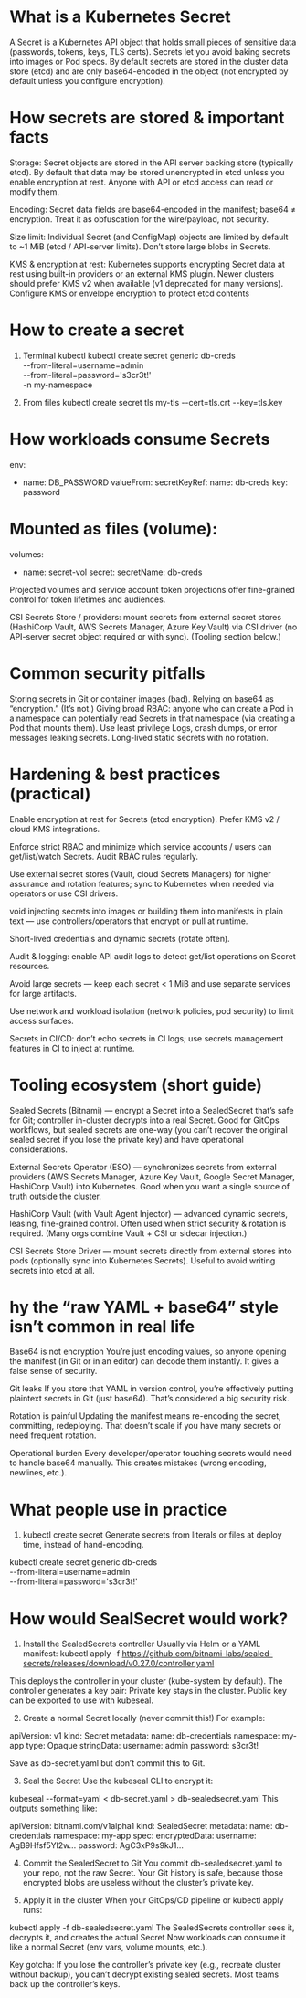 # What is a Kubernetes Secret

A Secret is a Kubernetes API object that holds small pieces of sensitive data (passwords, 
tokens, keys, TLS certs). 
Secrets let you avoid baking secrets into images or Pod specs. 
By default secrets are stored in the cluster data store (etcd) and are only base64-encoded in the object (not encrypted 
by default unless you configure encryption).


# How secrets are stored & important facts
Storage: Secret objects are stored in the API server backing store (typically etcd). By default that data may be stored unencrypted in etcd unless you enable encryption at rest. Anyone with API or etcd access can read or modify them. 

Encoding: Secret data fields are base64-encoded in the manifest; base64 ≠ encryption. Treat it as obfuscation for the wire/payload, not security. 

Size limit: Individual Secret (and ConfigMap) objects are limited by default to ~1 MiB (etcd / API-server limits). Don’t store large blobs in Secrets. 

KMS & encryption at rest: Kubernetes supports encrypting Secret data at rest using built-in providers or an external KMS plugin. 
Newer clusters should prefer KMS v2 when available (v1 deprecated for many versions). Configure KMS or envelope encryption to protect etcd contents

# How to create a secret

1. Terminal kubectl
kubectl create secret generic db-creds \
  --from-literal=username=admin \
  --from-literal=password='s3cr3t!' \
  -n my-namespace

2. From files
kubectl create secret tls my-tls --cert=tls.crt --key=tls.key

# How workloads consume Secrets

env:
  - name: DB_PASSWORD
    valueFrom:
      secretKeyRef:
        name: db-creds
        key: password

# Mounted as files (volume):
volumes:
  - name: secret-vol
    secret:
      secretName: db-creds

Projected volumes and service account token projections offer fine-grained control for token lifetimes and audiences.

CSI Secrets Store / providers: mount secrets from external secret stores (HashiCorp Vault, AWS Secrets Manager, 
Azure Key Vault) via CSI driver (no API-server secret object required or with sync). (Tooling section below.)


# Common security pitfalls
Storing secrets in Git or container images (bad).
Relying on base64 as “encryption.” (It’s not.)
Giving broad RBAC: anyone who can create a Pod in a namespace can potentially read Secrets in that namespace (via creating a Pod that mounts them). Use least privilege
Logs, crash dumps, or error messages leaking secrets.
Long-lived static secrets with no rotation.

# Hardening & best practices (practical)
Enable encryption at rest for Secrets (etcd encryption). Prefer KMS v2 / cloud KMS integrations.

Enforce strict RBAC and minimize which service accounts / users can get/list/watch Secrets. Audit RBAC rules regularly.

Use external secret stores (Vault, cloud Secrets Managers) for higher assurance and rotation features; sync to Kubernetes when needed via operators or use CSI drivers.

void injecting secrets into images or building them into manifests in plain text — use controllers/operators that encrypt or pull at runtime.

Short-lived credentials and dynamic secrets (rotate often).

Audit & logging: enable API audit logs to detect get/list operations on Secret resources.

Avoid large secrets — keep each secret < 1 MiB and use separate services for large artifacts.

Use network and workload isolation (network policies, pod security) to limit access surfaces.

Secrets in CI/CD: don’t echo secrets in CI logs; use secrets management features in CI to inject at runtime.


# Tooling ecosystem (short guide)

Sealed Secrets (Bitnami) — encrypt a Secret into a SealedSecret that’s safe for Git; controller in-cluster decrypts into a real Secret. 
Good for GitOps workflows, but sealed secrets are one-way (you can’t recover the original sealed secret if you lose the private key) 
and have operational considerations.

External Secrets Operator (ESO) — synchronizes secrets from external providers (AWS Secrets Manager, Azure Key Vault, Google Secret Manager, 
HashiCorp Vault) into Kubernetes. Good when you want a single source of truth outside the cluster.

HashiCorp Vault (with Vault Agent Injector) — advanced dynamic secrets, leasing, fine-grained control. 
Often used when strict security & rotation is required. (Many orgs combine Vault + CSI or sidecar injection.)

CSI Secrets Store Driver — mount secrets directly from external stores into pods (optionally sync into Kubernetes Secrets). 
Useful to avoid writing secrets into etcd at all.

# hy the “raw YAML + base64” style isn’t common in real life

Base64 is not encryption
You’re just encoding values, so anyone opening the manifest (in Git or in an editor) can decode them instantly. It gives a false sense of security.

Git leaks
If you store that YAML in version control, you’re effectively putting plaintext secrets in Git (just base64). That’s considered a big security risk.

Rotation is painful
Updating the manifest means re-encoding the secret, committing, redeploying. That doesn’t scale if you have many secrets or need frequent rotation.

Operational burden
Every developer/operator touching secrets would need to handle base64 manually. This creates mistakes (wrong encoding, newlines, etc.).

# What people use in practice

1. kubectl create secret
Generate secrets from literals or files at deploy time, instead of hand-encoding.

kubectl create secret generic db-creds \
  --from-literal=username=admin \
  --from-literal=password='s3cr3t!'


# How would SealSecret would work?

1. Install the SealedSecrets controller
Usually via Helm or a YAML manifest:
kubectl apply -f https://github.com/bitnami-labs/sealed-secrets/releases/download/v0.27.0/controller.yaml

This deploys the controller in your cluster (kube-system by default).
The controller generates a key pair:
Private key stays in the cluster.
Public key can be exported to use with kubeseal.

2. Create a normal Secret locally (never commit this!)
For example:

apiVersion: v1
kind: Secret
metadata:
  name: db-credentials
  namespace: my-app
type: Opaque
stringData:
  username: admin
  password: s3cr3t!

Save as db-secret.yaml but don’t commit this to Git.

3. Seal the Secret
Use the kubeseal CLI to encrypt it:

kubeseal --format=yaml < db-secret.yaml > db-sealedsecret.yaml
This outputs something like:

apiVersion: bitnami.com/v1alpha1
kind: SealedSecret
metadata:
  name: db-credentials
  namespace: my-app
spec:
  encryptedData:
    username: AgB9Hfsf5Yl2w...
    password: AgC3xP9s9kJ1...

4. Commit the SealedSecret to Git
You commit db-sealedsecret.yaml to your repo, not the raw Secret.
Your Git history is safe, because those encrypted blobs are useless without the cluster’s private key.

5. Apply it in the cluster
When your GitOps/CD pipeline or kubectl apply runs:

kubectl apply -f db-sealedsecret.yaml
The SealedSecrets controller sees it, decrypts it, and creates the actual Secret
Now workloads can consume it like a normal Secret (env vars, volume mounts, etc.).

Key gotcha:
If you lose the controller’s private key (e.g., recreate cluster without backup), you can’t decrypt existing sealed secrets. Most teams back up the controller’s keys.